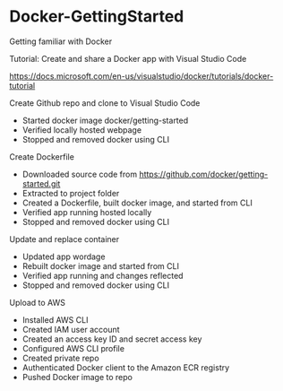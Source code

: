 # Docker-GettingStarted
Getting familiar with Docker

Tutorial: Create and share a Docker app with Visual Studio Code

https://docs.microsoft.com/en-us/visualstudio/docker/tutorials/docker-tutorial

Create Github repo and clone to Visual Studio Code
- Started docker image docker/getting-started
- Verified locally hosted webpage
- Stopped and removed docker using CLI

Create Dockerfile
- Downloaded source code from https://github.com/docker/getting-started.git
- Extracted to project folder
- Created a Dockerfile, built docker image, and started from CLI
- Verified app running hosted locally
- Stopped and removed docker using CLI

Update and replace container
- Updated app wordage
- Rebuilt docker image and started from CLI
- Verified app running and changes reflected
- Stopped and removed docker using CLI

Upload to AWS
- Installed AWS CLI
- Created IAM user account
- Created an access key ID and secret access key
- Configured AWS CLI profile
- Created private repo
- Authenticated Docker client to the Amazon ECR registry
- Pushed Docker image to repo